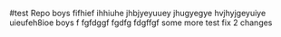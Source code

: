 #test Repo 
boys 
fifhief 
ihhiuhe 
jhbjyeyuuey 
jhugyegye
hvjhyjgeyuiye uieufeh8ioe
boys
f fgfdggf fgdfg fdgffgf
some more test
fix 2 changes
